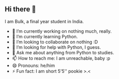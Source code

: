 ## Hi there 👋


I am Bulk, a final year student in India.

- 🔭 I’m currently working on nothing much, really.
- 🌱 I’m currently learning Python.
- 👯 I’m looking to collaborate on nothing :D
- 🤔 I’m looking for help with Python, I guess.
- 💬 Ask me about anything from Python to studies.
- 📫 How to reach me: I am unreachable, baby :p
- 😄 Pronouns: he/him
- ⚡ Fun fact: I am short 5'5'' pookie >.<

